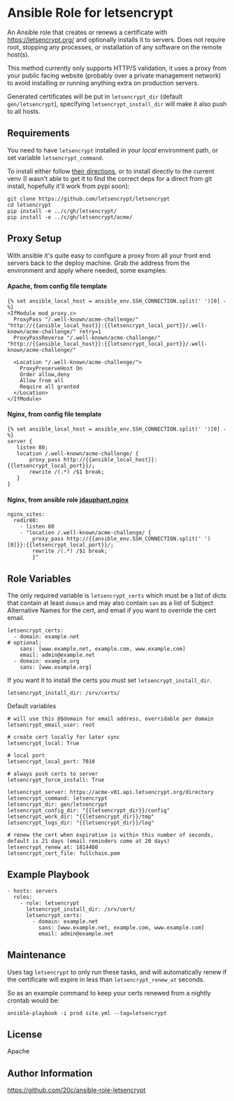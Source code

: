 
# Ansible Role for letsencrypt

An Ansible role that creates or renews a certificate with https://letsencrypt.org/ and optionally installs it to servers. Does not require root, stopping any processes, or installation of any software on the remote host(s).

This method currently only supports HTTP/S validation, it uses a proxy from your public facing website (probably over a private management network) to avoid installing or running anything extra on production servers.

Generated certificates will be put in `letsencrypt_dir` (default `gen/letsencrypt`), specifying `letsencrypt_install_dir` will make it also push to all hosts.

## Requirements

You need to have `letsencrypt` installed in your *local* environment path, or set variable `letsencrypt_command`.

To install either follow [their directions](http://letsencrypt.readthedocs.org/en/latest/using.html), or to install directly to the current venv (I wasn't able to get it to find the correct deps for a direct from git install, hopefully it'll work from pypi soon):

    git clone https://github.com/letsencrypt/letsencrypt
    cd letsencrypt
    pip install -e ../c/gh/letsencrypt/
    pip install -e ../c/gh/letsencrypt/acme/

## Proxy Setup

With ansible it's quite easy to configure a proxy from all your front end servers back to the deploy machine. Grab the address from the environment and apply where needed, some examples:

#### Apache, from config file template

    {% set ansible_local_host = ansible_env.SSH_CONNECTION.split(' ')[0] -%}
    <IfModule mod_proxy.c>
      ProxyPass "/.well-known/acme-challenge/" "http://{{ansible_local_host}}:{{letsencrypt_local_port}}/.well-known/acme-challenge/" retry=1
      ProxyPassReverse "/.well-known/acme-challenge/" "http://{{ansible_local_host}}:{{letsencrypt_local_port}}/.well-known/acme-challenge/"

      <Location "/.well-known/acme-challenge/">
        ProxyPreserveHost On
        Order allow,deny
        Allow from all
        Require all granted
      </Location>
    </IfModule>

#### Nginx, from config file template
    {% set ansible_local_host = ansible_env.SSH_CONNECTION.split(' ')[0] -%}
    server {
       listen 80;
       location /.well-known/acme-challenge/ {
           proxy_pass http://{{ansible_local_host}}:{{letsencrypt_local_port}}/;
           rewrite /(.*) /$1 break;
       }
    }

#### Nginx, from ansible role [jdauphant.nginx](https://galaxy.ansible.com/jdauphant/nginx/)

    nginx_sites:
      redir80:
        - listen 80
        - "location /.well-known/acme-challenge/ {
            proxy_pass http://{{ansible_env.SSH_CONNECTION.split(' ')[0]}}:{{letsencrypt_local_port}}/;
            rewrite /(.*) /$1 break;
            }"

## Role Variables

The only required variable is `letsencrypt_certs` which must be a list of dicts that contain at least `domain` and may also contain `san` as a list of Subject Alternative Names for the cert, and email if you want to override the cert email.

    letsencrypt_certs:
      - domain: example.net
    # optional:
        sans: [www.example.net, example.com, www.example.com]
        email: admin@example.net
      - domain: example.org
        sans: [www.example.org]

If you want it to install the certs you must set `letsencrypt_install_dir`.

    letsencrypt_install_dir: /srv/certs/

Default variables

    # will use this @$domain for email address, overridable per domain
    letsencrypt_email_user: root

    # create cert locally for later sync
    letsencrypt_local: True

    # local port
    letsencrypt_local_port: 7010

    # always push certs to server
    letsencrypt_force_install: True

    letsencrypt_server: https://acme-v01.api.letsencrypt.org/directory
    letsencrypt_command: letsencrypt
    letsencrypt_dir: gen/letsencrypt
    letsencrypt_config_dir: "{{letsencrypt_dir}}/config"
    letsencrypt_work_dir: "{{letsencrypt_dir}}/tmp"
    letsencrypt_logs_dir: "{{letsencrypt_dir}}/log"

    # renew the cert when expiration is within this number of seconds, default is 21 days (email reminders come at 20 days)
    letsencrypt_renew_at: 1814400
    letsencrypt_cert_file: fullchain.pem

## Example Playbook

    - hosts: servers
      roles:
        - role: letsencrypt
          letsencrypt_install_dir: /srv/cert/
          letsencrypt_certs:
            - domain: example.net
              sans: [www.example.net, example.com, www.example.com]
              email: admin@example.net

## Maintenance

Uses tag `letsencrypt` to only run these tasks, and will automatically renew if the certificate will expire in less than `letsencrypt_renew_at` seconds.

So as an example command to keep your certs renewed from a nightly crontab would be:

    ansible-playbook -i prod site.yml --tag=letsencrypt

## License

Apache

## Author Information

https://github.com/20c/ansible-role-letsencrypt

